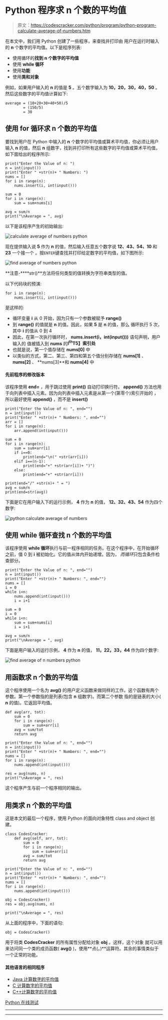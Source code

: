 # Python 程序求 n 个数的平均值

> 原文：<https://codescracker.com/python/program/python-program-calculate-average-of-numbers.htm>

在本文中，我们用 Python 创建了一些程序，来查找并打印由 用户在运行时输入的 **n** 个数字的平均值。以下是程序列表:

*   使用循环的**找到 **n** 个数字的平均值**
*   使用 **while 循环**
*   使用**功能**
*   使用**类和对象**

例如，如果用户输入的 **n** 的值是 **5** 。五个数字输入为 **10，20，30，40，50** 。 然后这些数字的平均值计算如下:

```
average = (10+20+30+40+50)/5
        = (150/5)
        = 30
```

## 使用 for 循环求 n 个数的平均值

要找到用户在 Python 中输入的 **n** 个数字的平均值或算术平均值，你必须让用户 输入 **n** 的值，然后 **n** 组数字，找到并打印所有这些数字的平均值或算术平均值，如下面给出的程序所示:

```
print("Enter the Value of n: ")
n = int(input())
print("Enter " +str(n)+ " Numbers: ")
nums = []
for i in range(n):
    nums.insert(i, int(input()))

sum = 0
for i in range(n):
    sum = sum+nums[i]

avg = sum/n
print("\nAverage = ", avg)
```

以下是该程序产生的初始输出:

![calculate average of numbers python](img/c945a371de239a70980bc9245165c347.png)

现在提供输入说 **5** 作为 **n** 的值，然后输入任意五个数字说 **12、43、54、10** 和 **23** 一个接一个 。按`ENTER`键查找并打印给定数字的平均值，如下图所示:

![find average of numbers python](img/436174eb5a1eadacc59d9a284ac27af9.png)

**注意-****str()**方法将任何类型的值转换为字符串类型的值。

以下代码块的预演:

```
for i in range(n):
    nums.insert(i, int(input()))
```

是这样的:

*   循环变量 **i** 从 0 开始，因为只有一个参数被赋予 **range()**
*   到 **range()** 的值就是 **n** 的值。因此，如果 **5** 是 **n** 的值，那么 循环执行 5 次，其中 **i** 的值从 0 到 4
*   因此，在第一次执行循环时， **nums.insert(i，int(input()))** 语句声明，用户输入的 值被插入到 **nums** 的**I<sup>th</sup>T5】索引处**
*   也就是说，第一个值存储在 **nums[0]** 中
*   以类似的方式，第二、第三、第四和第五个值分别存储在 **nums[1]** 、 **nums[2]** 、 **nums[3]**和 **nums[4]** 中

#### 先前程序的修改版本

该程序使用 **end=** ，用于跳过使用 **print()** 自动打印换行符。 **append()** 方法也用于向列表中插入元素。因为向列表中插入元素是从第一个(第零个)索引开始的 ，所以最好使用 **append()** ，而不是 **insert()**

```
print("Enter the Value of n: ", end="")
n = int(input())
print("Enter " +str(n)+ " Numbers: ", end="")
arr = []
for i in range(n):
    arr.append(int(input()))

sum = 0
for i in range(n):
    sum = sum+arr[i]
    if i==0:
        print(end="\n(" +str(arr[i]))
    elif i==(n-1):
        print(end="+" +str(arr[i])+ ")")
    else:
        print(end="+" +str(arr[i]))

print(end="/" +str(n)+ " = ")
avg = sum/n
print(end=str(avg))
```

下面是它在用户输入下的运行示例， **4** 作为 **n** 的值， **12、32、43、54** 作为四个数字:

![python calculate average of numbers](img/1d00c5afb3f5eee7de521d3d4e589bd1.png)

## 使用 while 循环查找 n 个数的平均值

该程序使用 **while 循环**执行与前一程序相同的任务。在这个程序中，在开始循环之前，值 0 到 **i** 被初始化。它的值从体内开始递增。因为， *而循环*只包含条件检查部分。

```
print("Enter the Value of n: ", end="")
n = int(input())
print("Enter " +str(n)+ " Numbers: ", end="")
nums = []
i = 0
while i<n:
    nums.append(int(input()))
    i = i+1

sum = 0
i = 0
while i<n:
    sum = sum+nums[i]
    i = i+1

avg = sum/n
print("\nAverage = ", avg)
```

下面是用户输入的运行示例， **4** 作为 **n** 的值， **11，22，33，44** 作为四个数字:

![find average of n numbers python](img/8cf0eb085b4c0f6875d8d9b05ace6262.png)

## 用函数求 n 个数的平均值

这个程序使用一个名为 **avg()** 的用户定义函数来做同样的工作。这个函数有两个 参数。第一个参数指的是列表(包含 **n** 组数字)。而第二个参数 指的是链表的大小( **n** 的值)。它返回平均值。

```
def avg(arr, tot):
    sum = 0
    for i in range(n):
        sum = sum+arr[i]
    avg = sum/tot
    return avg

print("Enter the Value of n: ", end="")
n = int(input())
print("Enter " +str(n)+ " Numbers: ", end="")
nums = []
for i in range(n):
    nums.append(int(input()))

res = avg(nums, n)
print("\nAverage = ", res)
```

这个程序产生与前一个程序相同的输出。

## 用类求 n 个数的平均值

这是本文的最后一个程序，使用 Python 的面向对象特性 class and object 创建。

```
class CodesCracker:
    def avg(self, arr, tot):
        sum = 0
        for i in range(n):
            sum = sum+arr[i]
        avg = sum/tot
        return avg

print("Enter the Value of n: ", end="")
n = int(input())
print("Enter " +str(n)+ " Numbers: ", end="")
nums = []
for i in range(n):
    nums.append(int(input()))

obj = CodesCracker()
res = obj.avg(nums, n)

print("\nAverage = ", res)
```

从上面的程序中，下面的语句:

```
obj = CodesCracker()
```

用于将类 **CodesCracker** 的所有属性分配给对象 **obj** 。这样，这个对象 就可以用来访问同一个类的成员函数( **avg()** )，使用**点(。)**运算符。其余的事情类似于一个正常的功能。

#### 其他语言的相同程序

*   [Java 计算数字的平均值](/java/program/java-program-calculate-arithmetic-mean.htm)
*   [C 计算数字的平均值](/c/program/c-program-calculate-arithmetic-mean.htm)
*   [C++计算数字的平均值](/cpp/program/cpp-program-calculate-arithmetic-mean.htm)

[Python 在线测试](/exam/showtest.php?subid=10)

* * *

* * *